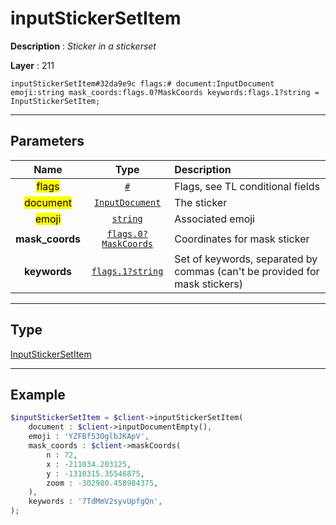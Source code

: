 # inputStickerSetItem

**Description** : *Sticker in a stickerset*

**Layer** : 211

```tl
inputStickerSetItem#32da9e9c flags:# document:InputDocument emoji:string mask_coords:flags.0?MaskCoords keywords:flags.1?string = InputStickerSetItem;
```

---

## Parameters

| Name | Type | Description |
| :---: | :---: | :--- |
| <mark>flags</mark> | [`#`](type/#) | Flags, see TL conditional fields |
| <mark>document</mark> | [`InputDocument`](type/InputDocument) | The sticker |
| <mark>emoji</mark> | [`string`](type/string) | Associated emoji |
| **mask_coords** | [`flags.0?MaskCoords`](type/MaskCoords) | Coordinates for mask sticker |
| **keywords** | [`flags.1?string`](type/string) | Set of keywords, separated by commas (can't be provided for mask stickers) |

---

## Type

[InputStickerSetItem](type/InputStickerSetItem)

---

## Example

```php
$inputStickerSetItem = $client->inputStickerSetItem(
	document : $client->inputDocumentEmpty(),
	emoji : 'YZFBf53OglbJKApV',
	mask_coords : $client->maskCoords(
		n : 72,
		x : -211034.203125,
		y : -1310315.35546875,
		zoom : -302980.458984375,
	),
	keywords : '7TdMmV2syvUpfgQn',
);
```